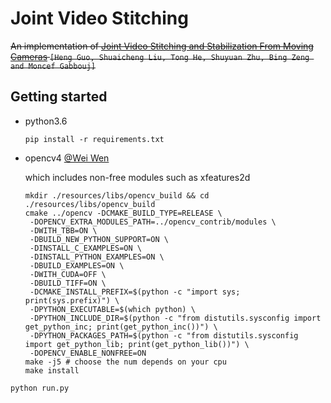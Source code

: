 # Joint Video Stitching
~~An implementation of [Joint Video Stitching and Stabilization From Moving Cameras](https://ieeexplore.ieee.org/document/7563334) `[Heng Guo, Shuaicheng Liu, Tong He, Shuyuan Zhu,
Bing Zeng and Moncef Gabbouj]`~~
## Getting started
- python3.6
    ```
    pip install -r requirements.txt
    ```

- opencv4  [@Wei Wen](http://www.pittnuts.com/2015/12/build-opencv-in-ubutune/)

    which includes non-free modules such as xfeatures2d 
    
    ```
    mkdir ./resources/libs/opencv_build && cd ./resources/libs/opencv_build
    cmake ../opencv -DCMAKE_BUILD_TYPE=RELEASE \
     -DOPENCV_EXTRA_MODULES_PATH=../opencv_contrib/modules \
     -DWITH_TBB=ON \
     -DBUILD_NEW_PYTHON_SUPPORT=ON \
     -DINSTALL_C_EXAMPLES=ON \
     -DINSTALL_PYTHON_EXAMPLES=ON \
     -DBUILD_EXAMPLES=ON \
     -DWITH_CUDA=OFF \
     -DBUILD_TIFF=ON \
     -DCMAKE_INSTALL_PREFIX=$(python -c "import sys; print(sys.prefix)") \
     -DPYTHON_EXECUTABLE=$(which python) \
     -DPYTHON_INCLUDE_DIR=$(python -c "from distutils.sysconfig import get_python_inc; print(get_python_inc())") \
     -DPYTHON_PACKAGES_PATH=$(python -c "from distutils.sysconfig import get_python_lib; print(get_python_lib())") \
     -DOPENCV_ENABLE_NONFREE=ON
    make -j5 # choose the num depends on your cpu 
    make install
    ```
    
```
python run.py
```